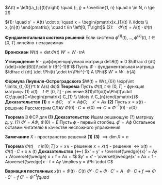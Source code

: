$A(t) = \left((a_{ij}(t))\right) \quad {i, j} = \overline{1, n} \quad n \in N, n \ge 2$

$(1): \quad x' = A(t)  \cdot x; \quad x = \begin{pmatrix}x_{1}(t) \\ \ldots \\ x_{n}(t)		\end{pmatrix}; \quad t \in \left[0, T\right]$
$(2): \quad \Phi'(t)=A(t)\cdot \Phi(t)$

**Фундаментальная система решений**
Если система $\phi^{(1)}(t), \ldots, \phi^{(k)}(t),\ t \in [0, T]$ линейно-независимая

**Вронскиан**
	$W(t) = \det \Phi(t)$
	$W' = W \cdot tr A$

**Утверждение**
	$B$ - дифференцируемая матрица
	$\det B(t)\neq 0$
	$\dfrac d {dt} (\det)=\det(B(t))\cdot tr (B^{-1}B')$
	Пусть $\Phi$ - фундаментальная матрица
	$\dfrac d {dt} \det \Phi(t) \cdot tr(\Phi^{-1} A \Phi)$
	$W'=W\cdot tr(A)$

**Формула Лиувиля-Остроградского**
	$W(t) = W(t_{0}) \exp(\int \limits_{t_{0}}^t tr A(s) ds)$
**Теорема**
	Пусть $\Phi(t), t \in [0, T]$ - функция матрицы $(1)$
	$x(t)\quad t\in[0, T]$ - решение $(1)\iff{x(t)=\Phi(t)\cdot C};\quad{C=\begin{pmatrix} C_{1} \\ \ldots \\ C_{n}\end{pmatrix}}$
**Доказательство**
	**(1)** $x = \phi C; \quad  x' = A\phi C; \quad x' = Ax$
	**(2)** Пусть $x = x(t)$ - решение
	Рассмотрим СЛАУ $\Phi(0) \cdot C = x(0) \implies C = \Phi^{-1}(0) \cdot x(0)$

**Теорема**
	$\exists$ ФСР для **(1)**
**Доказательство**
	Ищем решающую (?)  матрицу д. у. (?)
	$\Phi' = A\Phi,\ \Phi(0) = E$
	Пусть $\phi$ - первый столбец.
	$\phi' = A\phi$
	Остальное оставим читателю в качестве несложного упражнения

**Замечание**
	$X$ - пространство решений **(1)**
	**(3)** $\implies \dim X =n$


**Теорема**
	$\Phi(t)\quad t\ in [0; T]$
	$x=x \wedge$ - решение
	$x=x(t)$ - решение $\iff x(t)=\Phi(t)\cdot C + x\wedge (t)$
**Доказательство**
	$(\impliedby)$
		$x' = y' + \overset{\wedge}{x}' = Ay + A\overset{\wedge} x + f = Ax + f$
		$y' = x' - \overset{\wedge}x' = Ax + f - A\overset{\wedge}x - f = Ay \implies y = \Phi \cdot C$
		

**Вариация постоянных**
	$x(t) = \Phi(t) \cdot C(t)$
	$\Phi' \cdot C + \Phi \cdot C' = A \cdot \Phi \cdot C + f \implies \Phi \cdot C' = f$
	$C' = \Phi^{-1}f quad$



